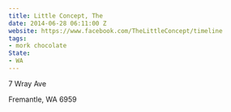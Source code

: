 ```yaml
---
title: Little Concept, The
date: 2014-06-28 06:11:00 Z
website: https://www.facebook.com/TheLittleConcept/timeline
tags:
- mork chocolate
State:
- WA
---
```


7 Wray Ave

Fremantle, WA 6959
